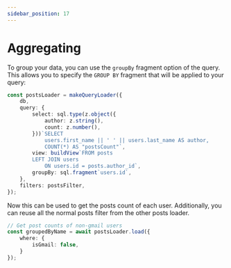```yaml
---
sidebar_position: 17
---
```


# Aggregating

To group your data, you can use the `groupBy` fragment option of the query. This allows you to specify the `GROUP BY` fragment that will be applied to your query:

```ts
const postsLoader = makeQueryLoader({
    db,
    query: {
        select: sql.type(z.object({
            author: z.string(),
            count: z.number(),
        }))`SELECT
            users.first_name || ' ' || users.last_name AS author,
            COUNT(*) AS "postsCount"`,
        view: buildView`FROM posts
        LEFT JOIN users
            ON users.id = posts.author_id`,
        groupBy: sql.fragment`users.id`,
    },
    filters: postsFilter,
});
```

Now this can be used to get the posts count of each user. Additionally, you can reuse all the normal posts filter from the other posts loader.

```ts
// Get post counts of non-gmail users
const groupedByName = await postsLoader.load({
    where: {
        isGmail: false,
    }
});
```
